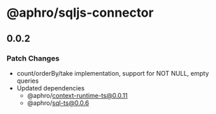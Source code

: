 # @aphro/sqljs-connector

## 0.0.2

### Patch Changes

- count/orderBy/take implementation, support for NOT NULL, empty queries
- Updated dependencies
  - @aphro/context-runtime-ts@0.0.11
  - @aphro/sql-ts@0.0.6
